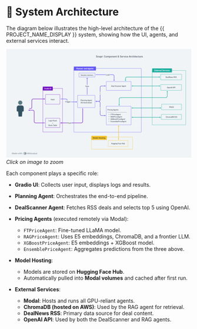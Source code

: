 # 🧱 System Architecture

The diagram below illustrates the high-level architecture of the {{ PROJECT_NAME_DISPLAY }} system, showing how the UI, agents, and external services interact.

![](../styles/assets/architecture.png)
*Click on image to zoom*

Each component plays a specific role:

- **Gradio UI**: Collects user input, displays logs and results.

- **Planning Agent**: Orchestrates the end-to-end pipeline.

- **DealScanner Agent**: Fetches RSS deals and selects top 5 using OpenAI.

- **Pricing Agents** (executed remotely via Modal):
    - `FTPriceAgent`: Fine-tuned LLaMA model.
    - `RAGPriceAgent`: Uses E5 embeddings, ChromaDB, and a frontier LLM.
    - `XGBoostPriceAgent`: E5 embeddings + XGBoost model.
    - `EnsemblePriceAgent`: Aggregates predictions from the three above.

- **Model Hosting**:
    - Models are stored on **Hugging Face Hub**.
    - Automatically pulled into **Modal volumes** and cached after first run.

- **External Services**:
    - **Modal**: Hosts and runs all GPU-reliant agents.
    - **ChromaDB (hosted on AWS)**: Used by the RAG agent for retrieval.
    - **DealNews RSS**: Primary data source for deal content.
    - **OpenAI API**: Used by both the DealScanner and RAG agents.
